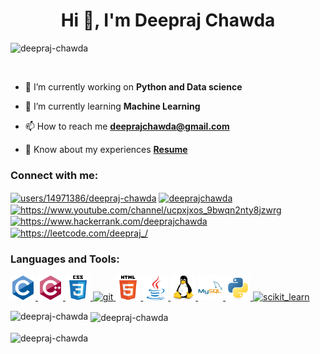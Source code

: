 <h1 align="center">Hi 👋, I'm Deepraj Chawda</h1>
<p align="left"> <img src="https://komarev.com/ghpvc/?username=deepraj-chawda&label=Profile%20views&color=0e75b6&style=flat" alt="deepraj-chawda" /> </p>

<p align="left"> <a href="https://twitter.com/" target="blank"><img src="https://img.shields.io/twitter/follow/?logo=twitter&style=for-the-badge" alt="" /></a> </p>

- 🔭 I’m currently working on **Python and Data science**

- 🌱 I’m currently learning **Machine Learning**

- 📫 How to reach me **deeprajchawda@gmail.com**

- 📄 Know about my experiences **[Resume](https://drive.google.com/file/d/1xF3LpGEBkwo5VlZPaeC3uzCN0hrlJc4s/view?usp=sharing)**

<h3 align="left">Connect with me:</h3>
<p align="left">
<a href="https://stackoverflow.com/users/14971386/deepraj-chawda" target="blank"><img align="center" src="https://raw.githubusercontent.com/rahuldkjain/github-profile-readme-generator/master/src/images/icons/Social/stack-overflow.svg" alt="users/14971386/deepraj-chawda" height="30" width="40" /></a>
<a href="https://kaggle.com/deeprajchawda" target="blank"><img align="center" src="https://raw.githubusercontent.com/rahuldkjain/github-profile-readme-generator/master/src/images/icons/Social/kaggle.svg" alt="deeprajchawda" height="30" width="40" /></a>
<a href="https://www.youtube.com/channel/UCPxJXos_9bwQN2NTY8jZWrg" target="blank"><img align="center" src="https://raw.githubusercontent.com/rahuldkjain/github-profile-readme-generator/master/src/images/icons/Social/youtube.svg" alt="https://www.youtube.com/channel/ucpxjxos_9bwqn2nty8jzwrg" height="30" width="40" /></a>
<a href="https://www.hackerrank.com/deeprajchawda" target="blank"><img align="center" src="https://raw.githubusercontent.com/rahuldkjain/github-profile-readme-generator/master/src/images/icons/Social/hackerrank.svg" alt="https://www.hackerrank.com/deeprajchawda" height="30" width="40" /></a>
<a href="https://www.leetcode.com/deepraj_/" target="blank"><img align="center" src="https://raw.githubusercontent.com/rahuldkjain/github-profile-readme-generator/master/src/images/icons/Social/leet-code.svg" alt="https://leetcode.com/deepraj_/" height="30" width="40" /></a>
</p>

<h3 align="left">Languages and Tools:</h3>
<p align="left"> <a href="https://www.cprogramming.com/" target="_blank"> <img src="https://raw.githubusercontent.com/devicons/devicon/master/icons/c/c-original.svg" alt="c" width="40" height="40"/> </a> <a href="https://www.w3schools.com/cpp/" target="_blank"> <img src="https://raw.githubusercontent.com/devicons/devicon/master/icons/cplusplus/cplusplus-original.svg" alt="cplusplus" width="40" height="40"/> </a> <a href="https://www.w3schools.com/css/" target="_blank"> <img src="https://raw.githubusercontent.com/devicons/devicon/master/icons/css3/css3-original-wordmark.svg" alt="css3" width="40" height="40"/> </a> <a href="https://git-scm.com/" target="_blank"> <img src="https://www.vectorlogo.zone/logos/git-scm/git-scm-icon.svg" alt="git" width="40" height="40"/> </a> <a href="https://www.w3.org/html/" target="_blank"> <img src="https://raw.githubusercontent.com/devicons/devicon/master/icons/html5/html5-original-wordmark.svg" alt="html5" width="40" height="40"/> </a> <a href="https://www.java.com" target="_blank"> <img src="https://raw.githubusercontent.com/devicons/devicon/master/icons/java/java-original.svg" alt="java" width="40" height="40"/> </a> <a href="https://www.linux.org/" target="_blank"> <img src="https://raw.githubusercontent.com/devicons/devicon/master/icons/linux/linux-original.svg" alt="linux" width="40" height="40"/> </a> <a href="https://www.mysql.com/" target="_blank"> <img src="https://raw.githubusercontent.com/devicons/devicon/master/icons/mysql/mysql-original-wordmark.svg" alt="mysql" width="40" height="40"/> </a> <a href="https://www.python.org" target="_blank"> <img src="https://raw.githubusercontent.com/devicons/devicon/master/icons/python/python-original.svg" alt="python" width="40" height="40"/> </a> <a href="https://scikit-learn.org/" target="_blank"> <img src="https://upload.wikimedia.org/wikipedia/commons/0/05/Scikit_learn_logo_small.svg" alt="scikit_learn" width="40" height="40"/> </a> </p>

<p><img align="left" src="https://github-readme-stats.vercel.app/api/top-langs?username=deepraj-chawda&show_icons=true&locale=en&layout=compact" alt="deepraj-chawda" /></p>

<p>&nbsp;<img align="center" src="https://github-readme-stats.vercel.app/api?username=deepraj-chawda&show_icons=true&locale=en" alt="deepraj-chawda" /></p>

<p><img align="center" src="https://github-readme-streak-stats.herokuapp.com/?user=deepraj-chawda&" alt="deepraj-chawda" /></p>
